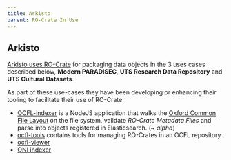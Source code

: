 ```yaml
---
title: Arkisto
parent: RO-Crate In Use
---
```

<!--
   Copyright 2019-2024 RO-Crate contributors
   <https://github.com/ResearchObject/ro-crate/graphs/contributors>

   Licensed under the Apache License, Version 2.0 (the "License");
   you may not use this file except in compliance with the License.
   You may obtain a copy of the License at

       http://www.apache.org/licenses/LICENSE-2.0

   Unless required by applicable law or agreed to in writing, software
   distributed under the License is distributed on an "AS IS" BASIS,
   WITHOUT WARRANTIES OR CONDITIONS OF ANY KIND, either express or implied.
   See the License for the specific language governing permissions and
   limitations under the License.
-->


## Arkisto

[Arkisto uses RO-Crate](https://arkisto-platform.github.io/standards/ro-crate/) for packaging data objects in the 3 uses cases described below, **Modern PARADISEC**, **UTS Research Data Repository** and **UTS Cultural Datasets**.

As part of these use-cases they have been developing or enhancing their tooling to facilitate their use of RO-Crate

  * [OCFL-indexer](https://github.com/CoEDL/modpdsc/) is a NodeJS application that walks the [Oxford Common File Layout](https://ocfl.io/) on the file system, validate _RO-Crate Metadata Files_ and parse into objects registered in Elasticsearch. (~ _alpha_) 
  * [ocfl-tools](https://github.com/CoEDL/ocfl-tools) contains tools for managing RO-Crates in an OCFL repository .
  * [ocfl-viewer](https://hub.docker.com/r/coedl/ocfl-viewer)
  * [ONI indexer](https://github.com/UTS-eResearch/oni-indexer)
 


<!--
[![arkisto logo](../assets/img/arkisto.svg)](https://arkisto.org/)

[arkisto](https://reliance.rohub.org/) (EXAMPLE-ACRONYM), is a...

arkisto uses RO-Crate for ... as ....

arkisto works with Project X, .....

![arkisto screenshot with RO-Crate(../assets/img/arkisto-screenshot.png)


## RO-Crate in arkisto

(Show practically how RO-Crate is used, link to profile of RO-Crate, etc.)

The arkisto API supports [RO-Crate export](http://arkisto.org/docs/ro-crate) as...

arkisto also plans to do...

arkisto:
```
curl -H "Accept: application/ld+json" https://arkisto.com/ro-crate/a72f314d

{
  "@context": { … },
  "@graph": [
   …
    {
      "@id": "./",
      "hasPart": […],
      "@type": "Dataset",
    }
   …
}
```


## Resources

* [arkisto Homepage](https://arkisto.org/)
* [arkisto documentation](https://arkisto.org/docs/)
* [RO-Crate profile for arkisto](https://arkisto.org/crate-profile)
* [arkisto Tutorials](https://arkisto.org/docs/tutorial)
* [arkisto presentation](http://arkisto.org/)

## Publications

Alice Land, Bob Bunny (2020):  
**arkisto and RO-Crate**.  
_arkisto Journal_ **0**(1)
<https://doi.org/10.1234/arkisto>  
[[preprint](http://arkisto.com/preprint.pdf)]

-->

